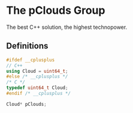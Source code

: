 # The pClouds Group

The best C++ solution, the highest technopower.

## Definitions

```c++
#ifdef __cplusplus
// C++
using Cloud = uint64_t;
#else /* __cplusplus */
/* C */
typedef uint64_t Cloud;
#endif /* __cplusplus */

Cloud* pClouds;
```
